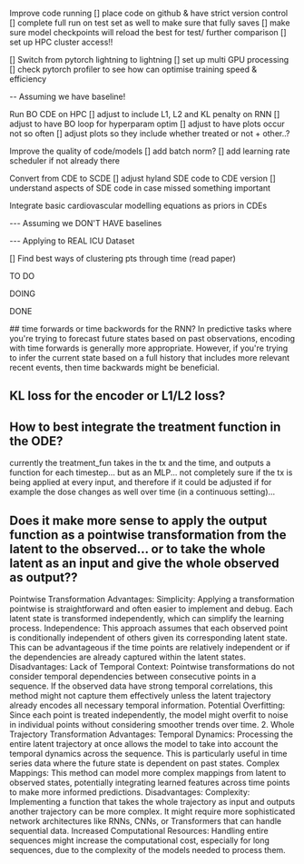 


Improve code running 
[] place code on github & have strict version control
[] complete full run on test set as well to make sure that fully saves
[] make sure model checkpoints will reload the best for test/ further comparison
[] set up HPC cluster access!!

[] Switch from pytorch lightning to lightning 
[] set up multi GPU processing 
[] check pytorch profiler to see how can optimise training speed & efficiency


-- Assuming we have baseline!

Run BO CDE on HPC 
[] adjust to include L1, L2 and KL penalty on RNN 
[] adjust to have BO loop for hyperparam optim 
[] adjust to have plots occur not so often
[] adjust plots so they include whether treated or not + other..?


Improve the quality of code/models
[] add batch norm?
[] add learning rate scheduler if not already there


Convert from CDE to SCDE
[] adjust hyland SDE code to CDE version 
[] understand aspects of SDE code in case missed something important


Integrate basic cardiovascular modelling equations as priors in CDEs


--- Assuming we DON'T HAVE baselines







--- Applying to REAL ICU Dataset

[] Find best ways of clustering pts through time (read paper)





TO DO 



DOING





DONE









## time forwards or time backwords for the RNN?
In predictive tasks where you're trying to forecast future states based on past observations, encoding with time forwards is generally more appropriate. However, if you're trying to infer the current state based on a full history that includes more relevant recent events, then time backwards might be beneficial.

## KL loss for the encoder or L1/L2 loss? 


## How to best integrate the treatment function in the ODE?

currently the treatment_fun takes in the tx and the time, and outputs a function for each timestep... but as an MLP...
not completely sure if the tx is being applied at every input, and therefore if it could be adjusted if for example the dose changes as well over time (in a continuous setting)...

## Does it make more sense to apply the output function as a pointwise transformation from the latent to the observed... or to take the whole latent as an input and give the whole observed as output??

 Pointwise Transformation
Advantages:
Simplicity: Applying a transformation pointwise is straightforward and often easier to implement and debug. Each latent state is transformed independently, which can simplify the learning process.
Independence: This approach assumes that each observed point is conditionally independent of others given its corresponding latent state. This can be advantageous if the time points are relatively independent or if the dependencies are already captured within the latent states.
Disadvantages:
Lack of Temporal Context: Pointwise transformations do not consider temporal dependencies between consecutive points in a sequence. If the observed data have strong temporal correlations, this method might not capture them effectively unless the latent trajectory already encodes all necessary temporal information.
Potential Overfitting: Since each point is treated independently, the model might overfit to noise in individual points without considering smoother trends over time.
2. Whole Trajectory Transformation
Advantages:
Temporal Dynamics: Processing the entire latent trajectory at once allows the model to take into account the temporal dynamics across the sequence. This is particularly useful in time series data where the future state is dependent on past states.
Complex Mappings: This method can model more complex mappings from latent to observed states, potentially integrating learned features across time points to make more informed predictions.
Disadvantages:
Complexity: Implementing a function that takes the whole trajectory as input and outputs another trajectory can be more complex. It might require more sophisticated network architectures like RNNs, CNNs, or Transformers that can handle sequential data.
Increased Computational Resources: Handling entire sequences might increase the computational cost, especially for long sequences, due to the complexity of the models needed to process them.
